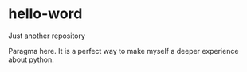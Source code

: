 # hello-word
Just another repository

Paragma here. It is a perfect way to make myself a deeper experience about python.
